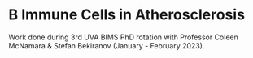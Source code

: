 # B Immune Cells in Atherosclerosis

Work done during 3rd UVA BIMS PhD rotation with Professor Coleen McNamara & Stefan Bekiranov (January - February 2023).
